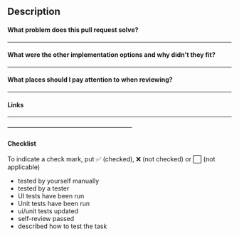 ## Description

#### What problem does this pull request solve?
---
#### What were the other implementation options and why didn't they fit?
---
#### What places should I pay attention to when reviewing?
---
#### Links
---
––––––––––––––––––––––––––––––––––––––––
#### Checklist
To indicate a check mark, put ✅ (checked), ❌ (not checked) or ⬜️ (not applicable)
- tested by yourself manually
- tested by a tester
- UI tests have been run
- Unit tests have been run
- ui/unit tests updated
- self-review passed
- described how to test the task
